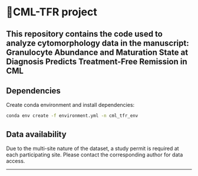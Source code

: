 # 📄CML-TFR project

This repository contains the code used to analyze cytomorphology data in the manuscript: **Granulocyte Abundance and Maturation State at Diagnosis Predicts Treatment-Free Remission in CML**  
---

## Dependencies

Create conda environment and install dependencies:

```bash
conda env create -f environment.yml -n cml_tfr_env
```

## Data availability

Due to the multi-site nature of the dataset, a study permit is required at each participating site. Please contact the corresponding author for data access.

---
